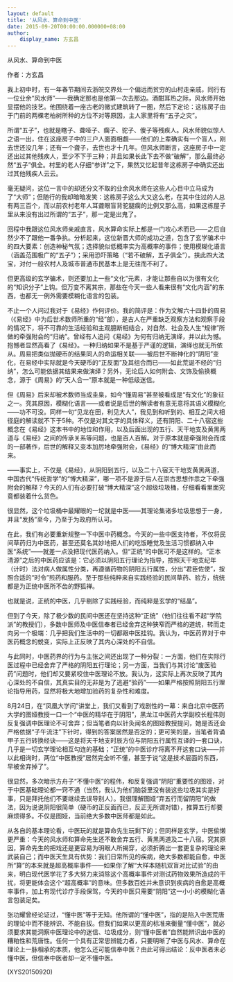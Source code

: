 ```yaml
---
layout: default
title: '从风水、算命到中医'
date: 2015-09-20T00:00:00.000000+08:00
author:
    display_name: 方玄昌
---
```


从风水、算命到中医

作者：方玄昌

我上初中时，有一年春节期间去浙皖交界处一个偏远而贫穷的山村走亲戚，同行有一位业余“风水师”——我确定那也是他第一次去那边。酒酣耳热之际，风水师开始显摆他的技艺。他围绕着一座古老的徽式建筑转了一圈，然后下定论：这栋房子由于门前的两棵老柏树所种的方位不对等原因，主人家里将有“五子之灾”。

所谓“五子”，也就是瞎子、聋哑子、瘸子、驼子、傻子等残疾人。风水师貌似惊人之语一出，住在这座房子中的三户人面面相觑——他们的上辈确实有一个盲人，刚去世还没几年；还有一个聋子，去世也才十几年。但风水师断言，这座房子中一定还出过其他残疾人，至少不下于三种；并且如果长此下去不做“破解”，那么最终必然“五子”俱全。村里的老人仔细“参详”之下，果然又忆起昔年这栋房子中确实还出过其他残疾人云云。

毫无疑问，这位一言中的却还分文不取的业余风水师在这些人心目中立马成为了“大师”；但随行的我却暗暗发笑：这栋房子这么大又这么老，在其中住过的人总有两三百个，而以前农村老年人耳聋眼盲背驼腿瘸的比例又那么高，如果这栋屋子里从来没有出过所谓的“五子”，那一定是出鬼了。

回程中我跟这位风水师亲戚直言，风水算命实际上都是一门攻心术而已——之后自然少不了跟他一番争执。分析起来，这位新晋大师的成功之道，包含了玄学骗术中的四大要素：创造神秘气氛；选择貌似低概率实为高概率的事件；使用模糊化语言（涵盖范围极广的“五子”）；采用恐吓策略（“若不破解，五子俱全”）。挟此四大法宝，对付一般农村人及城市普通市民基本上是无往而不利了。

但更高级的玄学骗术，则还要加上一些“文化”元素，才能让那些自以为很有文化的“知识分子”上钩。但万变不离其宗，那些在今天一些人看来很有“文化内涵”的东西，也都无一例外需要模糊化语言的包装。

不止一个人问过我对于《易经》作何评价。我的简评是：作为文解六十四卦的周易（《易经》中为后世术数师所重的“经”部），是古人在严重缺乏观察方法和观察手段的情况下，将不可靠的生活经验和主观臆断相结合，对自然、社会及人生“规律”所做的牵强附会的“归纳”。曾经有人追问《易经》为何有归纳无演绎，并以此为憾。抱憾者显然高看了《易经》。一种归纳如果不是基于严谨的逻辑，演绎也就无所依从。周易把类似抛硬币的结果同人的命运相关联——被后世不断神化的“阴阳”变化，在易经中实际就是今天硬币的“正反面”及其组合而已——如此荒诞不经的“归纳”，怎么可能依据其结果来做演绎？另外，无论后人如何附会、文饰及偷换概念，源于《周易》的“天人合一”原本就是一种低级迷信。

但《周易》后来却被术数师当成圭臬，如今“懂周易”甚至被看成是“有文化”的象征之一。究其原因，模糊化语言——或者说是后世的解读者有意无意将其语义模糊化——功不可没。同样一句“见龙在田，利见大人”，我见到和听到的、相互之间大相径庭的解读就不下于5种。不仅是对其文字的具体释义，还有阴阳、二十八宿这些概念在《易经》这本书中的地位和作用，以及后面出现的五行、天干地支及黄黑两道与《易经》之间的传承关系等问题，也是百人百解。对于原本就是牵强附会而成的一部著作，后世的解释又变本加厉地牵强附会，《易经》的“博大精深”由此而来。

——事实上，不仅是《易经》，从阴阳到五行，以及二十八宿天干地支黄黑两道，中国古代“传统哲学”的“博大精深”，哪一项不是源于后人在崇古思想作祟之下牵强附会的解释？今天的人们有必要打破“博大精深”这个超级垃圾桶，仔细看看里面究竟都装着什么货色。

很显然，这个垃圾桶中最耀眼的一坨就是中医——其理论集诸多垃圾思想于一身，并且“发扬”至今，乃至于为政府所认可。

在此，我们有必要重新规整一下中医中药概念。今天的一些中医支持者，不仅将民间草药归为中医药，甚至还莫名其妙地把人们的吃饭睡觉及生活习惯都纳入中医“系统”——就差一点没把现代医药纳入。但“正统”的中医可不是这样的。“正本清源”之后的中医药应该是：它必须以阴阳五行理论为指导，按照天干地支纪年（计时）法对病人做属性分类，再遵循药物的阴阳五行属性，分出“君臣佐使”，按照合适的“时令”煎药和服药。至于那些纯粹来自实践经验的民间草药、验方，统统都是为正统中医所不齿的野狐禅。

也就是说，正统的中医，几乎剔除了实践经验，而纯粹是玄学的“结晶”。

但到了今天，除了极少数的民间中医还在坚持这种“正统”（他们往往看不起“学院派”的教授们），多数中医师及中医信奉者已经舍弃这种狭窄而严格的道统，转而走向另一个极端：几乎把我们生活中的一切都跟中医挂钩。我认为，中医药界对于中医药概念的蜕变，实际上正反映了其内心深处的不自信。

与此同时，中医药界的行为与主张之间还出现了一种分裂：一方面，他们在实际行医过程中已经舍弃了严格的阴阳五行理论；另一方面，当我们与其讨论“废医验药”问题时，他们却又要紧咬住中医理论不放。我认为，这实际上再次反映了其内心深处的不自信，其真实目的无非是为了逃避“验药”——如果严格按照阴阳五行理论指导用药，显然将极大地增加验药的复杂性和难度。

8月24日，在“凤凰大学问”讲堂上，我们又看到了戏剧性的一幕：来自北京中医药大学的图娅教授一口一个“中医的精华在于阴阳”，黑龙江中医药大学副校长程伟则反复强调中医理论不可舍弃；但当笔者向以针灸闻名的图娅教授提问，她是否还会严格依据“子午流注”下针时，得到的答案居然是否定的；更可笑的是，当笔者背诵甲子五行转换经诀——这是将天干地支时辰方位与阴阳五行属性互译的一套口诀，几乎是一切玄学理论相互勾连的基础；“正统”的中医诊疗将离不开这套口诀——并以此相询时，两位“中医教授”居然完全听不懂，甚至于说“这是技术层面的东西，早被舍弃掉了”。

很显然，多次暗示方舟子“不懂中医”的程伟，和反复强调“阴阳”重要性的图娅，对于中医基础理论都一窍不通（当然，我认为他们脑袋里没有装这些垃圾其实是好事，只是拜托他们不要继续去误导别人）。我很理解图娅“弃五行而留阴阳”的做法，因为说说阴阳很简单（硬币的正反面而已，反正无所谓对错），推算五行却要麻烦得多。不仅是图娅，当前绝大多数中医师都是如此。

从各自的基本理论看，中医玩的就是算命先生玩剩下的；但同样是玄学，中医偷懒更严重：今天的风水师和算命先生还不敢舍弃五行、黄黑两道及二十八宿。究其原因，算命先生的把戏还是更容易为明眼人所揭穿，必须折腾出一套更复杂的理论来武装自己；而中医天生具有优势：我们日常所见的疾病，绝大多数都能自愈，中医所“算”的本来就是超高概率事件——如果你了解“大样本随机双盲对比试验”的由来，明白现代医学花了多大努力来消除这个高概率事件对测试药物效果所造成的干扰，将更能体会这个“超高概率”的意味。但多数百姓并未意识到疾病的自愈是高概率事件，加上有现代诊疗手段保驾，今天的中医只需要“阴阳”这一小小的模糊化语言包装足矣。

张功耀曾经论证过，“懂中医”等于无知。他所谓的“懂中医”，指的是陷入中医荒唐的理论中而不能辨识、不能自拔。但我们如果以更高的标准来衡量“懂中医”，就必须要求其能洞察中医理论中的迷信、垃圾成分，则“懂中医者”自然能辨识出中医的糟粕性和荒唐性。任何一个具有正常思辨能力者，只要明晰了中医与风水、算命在理论上一脉相承的本质，他怎么还可能信奉中医？由此可得出结论：反中医者未必懂中医，但信奉中医者却一定不懂中医。

(XYS20150920)

